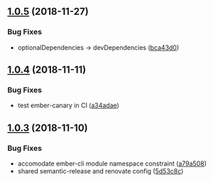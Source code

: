 ## [1.0.5](https://github.com/mike-north/ember-symbol-observable/compare/v1.0.4...v1.0.5) (2018-11-27)


### Bug Fixes

* optionalDependencies -> devDependencies ([bca43d0](https://github.com/mike-north/ember-symbol-observable/commit/bca43d0))

## [1.0.4](https://github.com/mike-north/ember-symbol-observable/compare/v1.0.3...v1.0.4) (2018-11-11)


### Bug Fixes

* test ember-canary in CI ([a34adae](https://github.com/mike-north/ember-symbol-observable/commit/a34adae))

## [1.0.3](https://github.com/mike-north/ember-symbol-observable/compare/v1.0.2...v1.0.3) (2018-11-10)


### Bug Fixes

* accomodate ember-cli module namespace constraint ([a79a508](https://github.com/mike-north/ember-symbol-observable/commit/a79a508))
* shared semantic-release and renovate config ([5d53c8c](https://github.com/mike-north/ember-symbol-observable/commit/5d53c8c))
